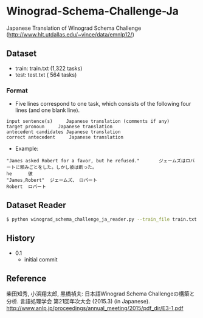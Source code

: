 # Winograd-Schema-Challenge-Ja
Japanese Translation of Winograd Schema Challenge (http://www.hlt.utdallas.edu/~vince/data/emnlp12/)

## Dataset
- train: train.txt (1,322 tasks)
- test:  test.txt  (  564 tasks)

### Format
- Five lines correspond to one task, which consists of the following four lines (and one blank line).
```
input sentence(s)     Japanese translation (comments if any)
target pronoun     Japanese translation
antecedent candidates Japanese translation
correct antecedent     Japanese translation
```   
- Example:
```
"James asked Robert for a favor, but he refused."       ジェームズはロバートに頼みごとをした。しかし彼は断った。                
he      彼                              
"James,Robert"  ジェームズ、　ロバート                          
Robert  ロバート 
```

## Dataset Reader
```bash
$ python winograd_schema_challenge_ja_reader.py --train_file train.txt --test_file test.txt
```

## History
- 0.1
    - initial commit

## Reference
柴田知秀, 小浜翔太郎, 黒橋禎夫:
日本語Winograd Schema Challengeの構築と分析.
言語処理学会 第21回年次大会 (2015.3) (in Japanese). 
http://www.anlp.jp/proceedings/annual_meeting/2015/pdf_dir/E3-1.pdf
